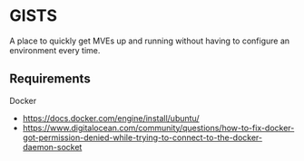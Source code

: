 # GISTS

A place to quickly get MVEs up and running without having to configure an environment every time.

## Requirements

Docker
* https://docs.docker.com/engine/install/ubuntu/
* https://www.digitalocean.com/community/questions/how-to-fix-docker-got-permission-denied-while-trying-to-connect-to-the-docker-daemon-socket
